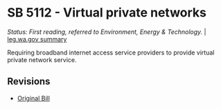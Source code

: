 # SB 5112 - Virtual private networks
*Status: First reading, referred to Environment, Energy & Technology.* | [leg.wa.gov summary](https://app.leg.wa.gov/billsummary?BillNumber=5112&Year=2021)

Requiring broadband internet access service providers to provide virtual private network service.

## Revisions
* [Original Bill](1/)